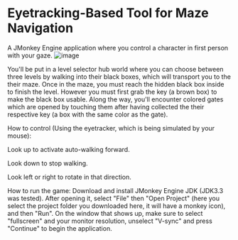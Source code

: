 # Eyetracking-Based Tool for Maze Navigation 
A JMonkey Engine application where you control a character in first person with your gaze.
![image](https://user-images.githubusercontent.com/50025952/131407203-54218741-22a8-4a7c-9bf0-c1d44fde2a66.png)

You'll be put in a level selector hub world where you can choose between three levels by walking into their black boxes, which will transport you to the their maze.
Once in the maze, you must reach the hidden black box inside to finish the level. However you must first grab the key (a brown box) to make the black box usable.
Along the way, you'll encounter colored gates which are opened by touching them after having collected the their respective key (a box with the same color as the gate).

How to control (Using the eyetracker, which is being simulated by your mouse):

Look up to activate auto-walking forward.

Look down to stop walking.

Look left or right to rotate in that direction.

How to run the game:
Download and install JMonkey Engine JDK (JDK3.3 was tested).
After opening it, select "File" then "Open Project" (here you select the project folder you downloaded here, it will have a monkey icon), and then "Run".
On the window that shows up, make sure to select "fullscreen" and your monitor resolution, unselect "V-sync" and press "Continue" to begin the application.

